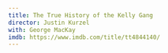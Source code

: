 ```yaml
---
title: The True History of the Kelly Gang
director: Justin Kurzel
with: George MacKay
imdb: https://www.imdb.com/title/tt4844140/
---
```


